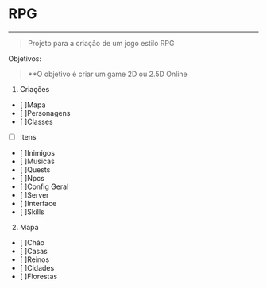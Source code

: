 # RPG

------------

> Projeto para a criação de um jogo estilo RPG

Objetivos:
> **O objetivo é criar um game 2D ou 2.5D Online

1.  Criações
 - [ ]Mapa
 - [ ]Personagens
 - [ ]Classes
 - [ ] Itens
 - [ ]Inimigos
 - [ ]Musicas
 - [ ]Quests
 - [ ]Npcs
 - [ ]Config Geral
 - [ ]Server
 - [ ]Interface
 - [ ]Skills

2. Mapa
 - [ ]Chão
 - [ ]Casas
 - [ ]Reinos
 - [ ]Cidades
 - [ ]Florestas
